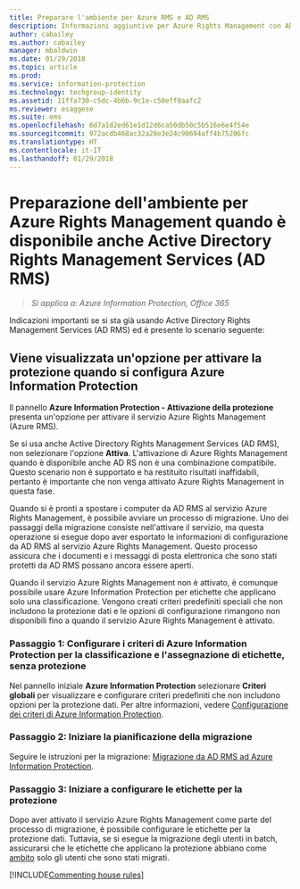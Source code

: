 ```yaml
---
title: Preparare l'ambiente per Azure RMS e AD RMS
description: Informazioni aggiuntive per Azure Rights Management con AD RMS distribuito.
author: cabailey
ms.author: cabailey
manager: mbaldwin
ms.date: 01/29/2018
ms.topic: article
ms.prod: 
ms.service: information-protection
ms.technology: techgroup-identity
ms.assetid: 11ffa730-c5dc-4b6b-9c1e-c58eff8aafc2
ms.reviewer: esaggese
ms.suite: ems
ms.openlocfilehash: 6d7a1d2ed61e1d12d6ca50db50c5b516e6e4f54e
ms.sourcegitcommit: 972acdb468ac32a28e3e24c90694aff4b75206fc
ms.translationtype: HT
ms.contentlocale: it-IT
ms.lasthandoff: 01/29/2018
---
```

# <a name="preparing-the-environment-for-azure-rights-management-when-you-also-have-active-directory-rights-management-services-ad-rms"></a>Preparazione dell'ambiente per Azure Rights Management quando è disponibile anche Active Directory Rights Management Services (AD RMS)

>*Si applica a: Azure Information Protection, Office 365*

Indicazioni importanti se si sta già usando Active Directory Rights Management Services (AD RMS) ed è presente lo scenario seguente:

## <a name="you-see-an-option-to-activate-protection-when-you-configure-azure-information-protection"></a>Viene visualizzata un'opzione per attivare la protezione quando si configura Azure Information Protection

Il pannello **Azure Information Protection - Attivazione della protezione** presenta un'opzione per attivare il servizio Azure Rights Management (Azure RMS). 

Se si usa anche Active Directory Rights Management Services (AD RMS), non selezionare l'opzione **Attiva**. L'attivazione di Azure Rights Management quando è disponibile anche AD RS non è una combinazione compatibile. Questo scenario non è supportato e ha restituito risultati inaffidabili, pertanto è importante che non venga attivato Azure Rights Management in questa fase. 

Quando si è pronti a spostare i computer da AD RMS al servizio Azure Rights Management, è possibile avviare un processo di migrazione. Uno dei passaggi della migrazione consiste nell'attivare il servizio, ma questa operazione si esegue dopo aver esportato le informazioni di configurazione da AD RMS al servizio Azure Rights Management. Questo processo assicura che i documenti e i messaggi di posta elettronica che sono stati protetti da AD RMS possano ancora essere aperti.

Quando il servizio Azure Rights Management non è attivato, è comunque possibile usare Azure Information Protection per etichette che applicano solo una classificazione. Vengono creati criteri predefiniti speciali che non includono la protezione dati e le opzioni di configurazione rimangono non disponibili fino a quando il servizio Azure Rights Management è attivato.

### <a name="step-1-configure-your-azure-information-protection-policy-for-classification-and-labeling---without-protection"></a>Passaggio 1: Configurare i criteri di Azure Information Protection per la classificazione e l'assegnazione di etichette, senza protezione

Nel pannello iniziale **Azure Information Protection** selezionare **Criteri globali** per visualizzare e configurare criteri predefiniti che non includono opzioni per la protezione dati. Per altre informazioni, vedere [Configurazione dei criteri di Azure Information Protection](configure-policy.md).

### <a name="step-2-start-planning-for-migration"></a>Passaggio 2: Iniziare la pianificazione della migrazione

Seguire le istruzioni per la migrazione: [Migrazione da AD RMS ad Azure Information Protection](../plan-design/migrate-from-ad-rms-to-azure-rms.md).

### <a name="step-3-start-to-configure-labels-for-protection"></a>Passaggio 3: Iniziare a configurare le etichette per la protezione

Dopo aver attivato il servizio Azure Rights Management come parte del processo di migrazione, è possibile configurare le etichette per la protezione dati. Tuttavia, se si esegue la migrazione degli utenti in batch, assicurarsi che le etichette che applicano la protezione abbiano come [ambito](configure-policy-scope.md) solo gli utenti che sono stati migrati.


[!INCLUDE[Commenting house rules](../includes/houserules.md)]


